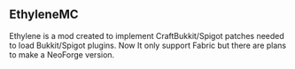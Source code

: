## EthyleneMC
Ethylene is a mod created to implement CraftBukkit/Spigot patches needed to load Bukkit/Spigot plugins. Now It only support Fabric but there are plans to make a NeoForge version.
